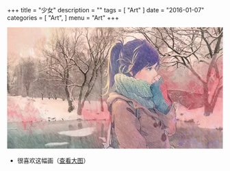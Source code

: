 +++
title = "少女"
description = ""
tags = [
    "Art"
]
date = "2016-01-07"
categories = [
    "Art",
]
menu = "Art"
+++

[![图片加载中...请使用支持Webp的浏览器加速查看](/images/post/20160107165800.webp)](/images/post/20160107161300.png "点击查看大图")
<!--more-->
* 很喜欢这幅画（[查看大图](/images/post/20160107161300.webp "webp格式图片")）
